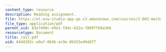 ```yaml
---
content_type: resource
description: Reading assignment.
file: https://ol-ocw-studio-app-qa.s3.amazonaws.com/courses/2-002-mechanics-and-materials-ii-spring-2004/6444392ce0af864bac9e85415e49dd77_ra17.pdf
file_type: application/pdf
parent_uid: 63e7498c-49e1-fddc-432a-78097fb8a2b6
resourcetype: Document
title: ra17.pdf
uid: 6444392c-e0af-864b-ac9e-85415e49dd77
---
```

